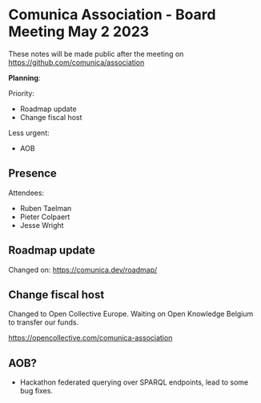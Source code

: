 # Comunica Association - Board Meeting May 2 2023

These notes will be made public after the meeting on https://github.com/comunica/association

**Planning**:

Priority:

- Roadmap update
- Change fiscal host

Less urgent:

- AOB

## Presence

Attendees:
- Ruben Taelman
- Pieter Colpaert
- Jesse Wright


## Roadmap update

Changed on: https://comunica.dev/roadmap/

## Change fiscal host

Changed to Open Collective Europe.
Waiting on Open Knowledge Belgium to transfer our funds.

https://opencollective.com/comunica-association

## AOB?

- Hackathon federated querying over SPARQL endpoints, lead to some bug fixes.
